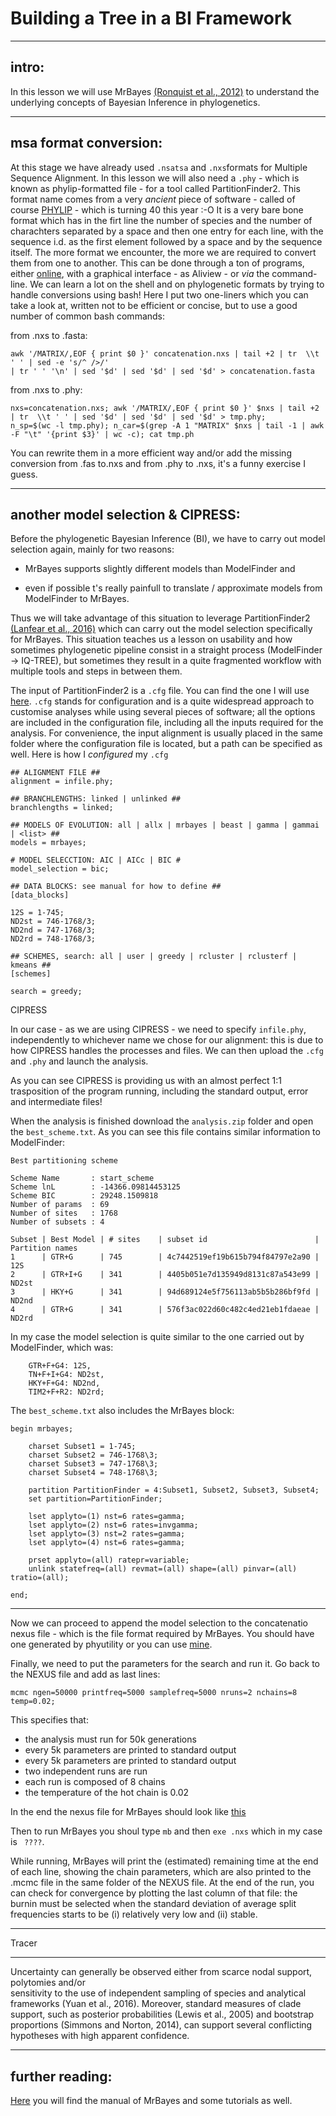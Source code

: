 # Building a Tree in a BI Framework



 
---




## intro: 

In this lesson we will use MrBayes [(Ronquist et al., 2012)](https://academic.oup.com/sysbio/article/61/3/539/1674894) to understand
the underlying concepts of Bayesian Inference in phylogenetics.




---



## msa format conversion: 

At this stage we have already used ```.nsatsa``` and ```.nxs```formats for Multiple Sequence Alignment. 
In this lesson we will also need a ```.phy``` - which is known as phylip-formatted file - for a tool called PartitionFinder2.
This format name comes from a very *ancient* piece of software - called of course [PHYLIP](https://en.wikipedia.org/wiki/PHYLIP) - which is turning 40 this year :-O
It is a very bare bone format which has in the firt line the number of species and the number of charachters separated by a space and then 
one entry for each line, with the sequence i.d. as the first element followed by a space and by the sequence itself.
The more format we encounter, the more we are required to convert them from one to another.
This can be done through a ton of programs, either [online](http://sequenceconversion.bugaco.com/converter/biology/sequences/nexus_to_phylip.php), 
with a graphical interface - as Aliview - or _via_ the command-line. We can learn a lot on the shell and
on phylogenetic formats by trying to handle conversions using bash! Here I put two one-liners which you can take a look at, written
not to be efficient or concise, but to use a good number of common bash commands:

from .nxs to .fasta:

```
awk '/MATRIX/,EOF { print $0 }' concatenation.nxs | tail +2 | tr  \\t ' ' | sed -e 's/^ />/' 
| tr ' ' '\n' | sed '$d' | sed '$d' | sed '$d' > concatenation.fasta
```

from .nxs to .phy:

```
nxs=concatenation.nxs; awk '/MATRIX/,EOF { print $0 }' $nxs | tail +2 | tr  \\t ' ' | sed '$d' | sed '$d' | sed '$d' > tmp.phy; 
n_sp=$(wc -l tmp.phy); n_car=$(grep -A 1 "MATRIX" $nxs | tail -1 | awk -F "\t" '{print $3}' | wc -c); cat tmp.ph
```

You can rewrite them in a more efficient way and/or add the missing conversion from .fas to.nxs and from .phy to .nxs, 
it's a funny exercise I guess.




---




## another model selection & CIPRESS: 

Before the phylogenetic Bayesian Inference (BI), we have to carry out model selection again, mainly for two reasons:

* MrBayes supports slightly different models than ModelFinder and

* even if possible t's really painfull to translate / approximate models from ModelFinder to MrBayes.

Thus we will take advantage of this situation to leverage PartitionFinder2 [(Lanfear et al., 2016)]( https://doi.org/10.1093/molbev/msw260) 
which can carry out the model selection specifically for MrBayes. This situation teaches us a lesson on usability and how sometimes phylogenetic 
pipeline consist in a straight process (ModelFinder -> IQ-TREE), but sometimes they result in a quite fragmented workflow with multiple tools
and steps in between them.

The input of PartitionFinder2 is a ```.cfg``` file. You can find the one I will use [here](https://github.com/for-giobbe/phy/blob/master/examples/gene_and_codon_PF2.cfg).
```.cfg``` stands for configuration and is a quite widespread approach to customise analyses while using several pieces of software;
all the options are included in the configuration file, including all the inputs required for the analysis. For convenience,
the input alignment is usually placed in the same folder where the configuration file is located, but a path can be specified as well.
Here is how I _configured_ my ```.cfg```


```
## ALIGNMENT FILE ##
alignment = infile.phy;

## BRANCHLENGTHS: linked | unlinked ##
branchlengths = linked;

## MODELS OF EVOLUTION: all | allx | mrbayes | beast | gamma | gammai | <list> ##
models = mrbayes;

# MODEL SELECCTION: AIC | AICc | BIC #
model_selection = bic;

## DATA BLOCKS: see manual for how to define ##
[data_blocks]

12S = 1-745;
ND2st = 746-1768/3;
ND2nd = 747-1768/3;
ND2rd = 748-1768/3;

## SCHEMES, search: all | user | greedy | rcluster | rclusterf | kmeans ##
[schemes]

search = greedy;
```

CIPRESS

In our case - as we are using CIPRESS - we need to specify ```infile.phy```, independently to whichever name we chose for our alignment:
this is due to how CIPRESS handles the processes and files. We can then upload the ```.cfg``` and ```.phy``` and launch the analysis.

As you can see CIPRESS is providing us with an almost perfect 1:1 trasposition of the program running, 
including the standard output, error and intermediate files! 

When the analysis is finished download the ```analysis.zip``` folder and open the ```best_scheme.txt```. As you can see this file contains
similar information to ModelFinder:

```
Best partitioning scheme

Scheme Name       : start_scheme
Scheme lnL        : -14366.09814453125
Scheme BIC        : 29248.1509818
Number of params  : 69
Number of sites   : 1768
Number of subsets : 4

Subset | Best Model | # sites    | subset id                        | Partition names                                                                                     
1      | GTR+G      | 745        | 4c7442519ef19b615b794f84797e2a90 | 12S                                                                                                 
2      | GTR+I+G    | 341        | 4405b051e7d135949d8131c87a543e99 | ND2st                                                                                               
3      | HKY+G      | 341        | 94d689124e5f756113ab5b5b286bf9fd | ND2nd                                                                                               
4      | GTR+G      | 341        | 576f3ac022d60c482c4ed21eb1fdaeae | ND2rd                                                                                               
```

In my case the model selection is quite similar to the one carried out by ModelFinder, which was:
```
    GTR+F+G4: 12S,
    TN+F+I+G4: ND2st,
    HKY+F+G4: ND2nd,
    TIM2+F+R2: ND2rd;
```



The ```best_scheme.txt``` also includes the MrBayes block:

```
begin mrbayes;

	charset Subset1 = 1-745;
	charset Subset2 = 746-1768\3;
	charset Subset3 = 747-1768\3;
	charset Subset4 = 748-1768\3;

	partition PartitionFinder = 4:Subset1, Subset2, Subset3, Subset4;
	set partition=PartitionFinder;

	lset applyto=(1) nst=6 rates=gamma;
	lset applyto=(2) nst=6 rates=invgamma;
	lset applyto=(3) nst=2 rates=gamma;
	lset applyto=(4) nst=6 rates=gamma;

	prset applyto=(all) ratepr=variable;
	unlink statefreq=(all) revmat=(all) shape=(all) pinvar=(all) tratio=(all);

end;
```




---





Now we can proceed to append the model selection to the concatenatio nexus file - which is the file format required by MrBayes.
You should have one generated by phyutility or you can use [mine](https://github.com/for-giobbe/phy/blob/master/examples/concatenation.nxs).

Finally, we need to put the parameters for the search and run it. Go back to the NEXUS file and add as last lines:

```
mcmc ngen=50000 printfreq=5000 samplefreq=5000 nruns=2 nchains=8 temp=0.02;
```

This specifies that:

* the analysis must run for 50k generations
* every 5k parameters are printed to standard output
* every 5k parameters are printed to standard output
* two independent runs are run
* each run is composed of 8 chains
* the temperature of the hot chain is 0.02

In the end the nexus file for MrBayes should look like [this]()

Then to run MrBayes you shoul type ```mb``` and then ```exe .nxs``` which in my case is
``` ????```.

While running, MrBayes will print the (estimated) remaining time at the end of each line, showing the chain parameters, which
are also printed to the .mcmc file in the same folder of the NEXUS file. At the end of the run, you can check for convergence 
by plotting the last column of that file: the burnin must be selected when the standard deviation of average split frequencies starts
to be (i) relatively very low and (ii) stable.






---




Tracer




---

Uncertainty can generally be observed either from scarce nodal support, polytomies  and/or  
sensitivity to the use of independent sampling of species and analytical frameworks (Yuan et al., 2016). 
Moreover, standard measures of clade support, such as posterior probabilities (Lewis et al., 2005) 
and bootstrap proportions (Simmons and Norton, 2014), can support several conflicting hypotheses with high apparent confidence.




---




## further reading: 

[Here](http://mrbayes.sourceforge.net/wiki/index.php/Manual) you will find the manual of MrBayes and some tutorials as well.